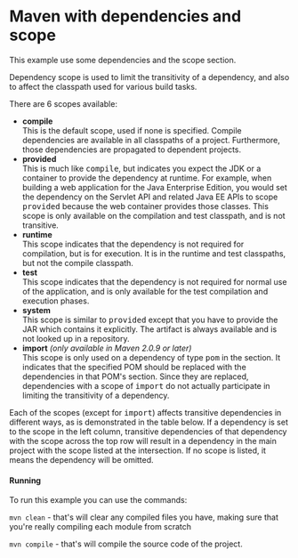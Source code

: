 # Maven with dependencies and scope

This example use some dependencies and the scope section.

Dependency scope is used to limit the transitivity of a dependency, and also to affect the classpath used for various build tasks.

There are 6 scopes available:

*   **compile**  
    This is the default scope, used if none is specified. Compile dependencies are available in all classpaths of a project. Furthermore, those dependencies are propagated to dependent projects.
*   **provided**  
    This is much like <tt>compile</tt>, but indicates you expect the JDK or a container to provide the dependency at runtime. For example, when building a web application for the Java Enterprise Edition, you would set the dependency on the Servlet API and related Java EE APIs to scope <tt>provided</tt> because the web container provides those classes. This scope is only available on the compilation and test classpath, and is not transitive.
*   **runtime**  
    This scope indicates that the dependency is not required for compilation, but is for execution. It is in the runtime and test classpaths, but not the compile classpath.
*   **test**  
    This scope indicates that the dependency is not required for normal use of the application, and is only available for the test compilation and execution phases.
*   **system**  
    This scope is similar to <tt>provided</tt> except that you have to provide the JAR which contains it explicitly. The artifact is always available and is not looked up in a repository.
*   **import** _(only available in Maven 2.0.9 or later)_  
    This scope is only used on a dependency of type <tt>pom</tt> in the <tt><dependencyManagement></tt> section. It indicates that the specified POM should be replaced with the dependencies in that POM's <tt><dependencyManagement></tt> section. Since they are replaced, dependencies with a scope of <tt>import</tt> do not actually participate in limiting the transitivity of a dependency.

Each of the scopes (except for <tt>import</tt>) affects transitive dependencies in different ways, as is demonstrated in the table below. If a dependency is set to the scope in the left column, transitive dependencies of that dependency with the scope across the top row will result in a dependency in the main project with the scope listed at the intersection. If no scope is listed, it means the dependency will be omitted.


#### Running

To run this example you can use the commands:

`mvn clean` - that's will clear any compiled files you have,
making sure that you're really compiling each module from scratch

`mvn compile` - that's will compile the source code of the project.
